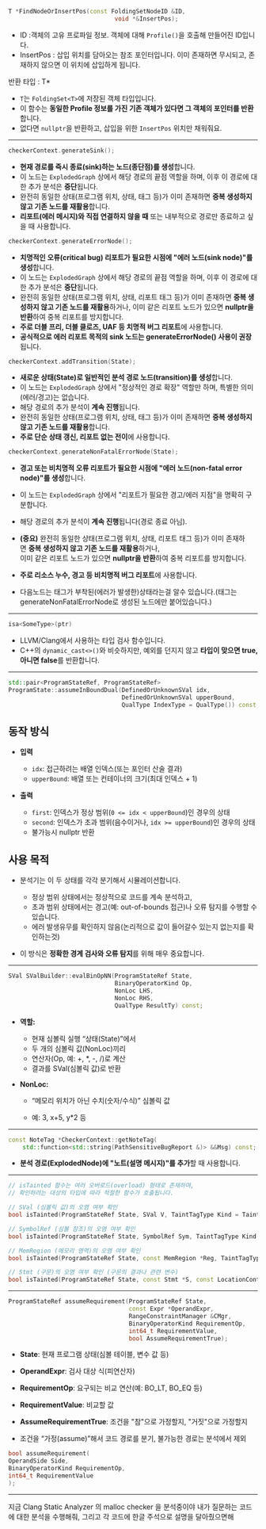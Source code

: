 

```cpp
T *FindNodeOrInsertPos(const FoldingSetNodeID &ID,                           
					          void *&InsertPos);
```
- ID :객체의 고유 프로파일 정보. 객체에 대해 `Profile()`을 호출해 만들어진 ID입니다.
- InsertPos : 삽입 위치를 담아오는 참조 포인터입니다. 이미 존재하면 무시되고, 존재하지 않으면 이 위치에 삽입하게 됩니다.

 반환 타입 : T*

- `T`는 `FoldingSet<T>`에 저장된 객체 타입입니다.
- 이 함수는 **동일한 Profile 정보를 가진 기존 객체가 있다면 그 객체의 포인터를 반환**합니다.
- 없다면 `nullptr`을 반환하고, 삽입을 위한 `InsertPos` 위치만 채워줘요.

---

```cpp
checkerContext.generateSink();
```
- **현재 경로를 즉시 종료(sink)하는 노드(종단점)를 생성**합니다.
- 이 노드는 `ExplodedGraph` 상에서 해당 경로의 끝점 역할을 하며, 이후 이 경로에 대한 추가 분석은 **중단**됩니다.
- 완전히 동일한 상태(프로그램 위치, 상태, 태그 등)가 이미 존재하면 **중복 생성하지 않고 기존 노드를 재활용**합니다.
- **리포트(에러 메시지)와 직접 연결하지 않을 때** 또는 내부적으로 경로만 종료하고 싶을 때 사용합니다.

```cpp
checkerContext.generateErrorNode();
```
- **치명적인 오류(critical bug) 리포트가 필요한 시점에 "에러 노드(sink node)"를 생성**합니다.
- 이 노드는 `ExplodedGraph` 상에서 해당 경로의 끝점 역할을 하며, 이후 이 경로에 대한 추가 분석은 **중단**됩니다.
- 완전히 동일한 상태(프로그램 위치, 상태, 리포트 태그 등)가 이미 존재하면 **중복 생성하지 않고 기존 노드를 재활용**하거나, 이미 같은 리포트 노드가 있으면 **nullptr을 반환**하여 중복 리포트를 방지합니다.
- **주로 더블 프리, 더블 클로즈, UAF 등 치명적 버그 리포트**에 사용합니다.
- **공식적으로 에러 리포트 목적의 sink 노드는 generateErrorNode() 사용이 권장**됩니다.

```cpp
checkerContext.addTransition(State);
```
- **새로운 상태(State)로 일반적인 분석 경로 노드(transition)를 생성**합니다.
- 이 노드는 `ExplodedGraph` 상에서 "정상적인 경로 확장" 역할만 하며, 특별한 의미(에러/경고)는 없습니다.
- 해당 경로의 추가 분석이 **계속 진행**됩니다.
- 완전히 동일한 상태(프로그램 위치, 상태, 태그 등)가 이미 존재하면 **중복 생성하지 않고 기존 노드를 재활용**합니다.
- **주로 단순 상태 갱신, 리포트 없는 전이**에 사용합니다.

```cpp
checkerContext.generateNonFatalErrorNode(State);
```
- **경고 또는 비치명적 오류 리포트가 필요한 시점에 "에러 노드(non-fatal error node)"를 생성**합니다.
- 이 노드는 `ExplodedGraph` 상에서 "리포트가 필요한 경고/에러 지점"을 명확히 구분합니다.
- 해당 경로의 추가 분석이 **계속 진행**됩니다(경로 종료 아님).
- **(중요)** 완전히 동일한 상태(프로그램 위치, 상태, 리포트 태그 등)가 이미 존재하면 **중복 생성하지 않고 기존 노드를 재활용**하거나,  
    이미 같은 리포트 노드가 있으면 **nullptr을 반환**하여 중복 리포트를 방지합니다.

- **주로 리소스 누수, 경고 등 비치명적 버그 리포트**에 사용합니다.
- 다음노드는 태그가 부착된(에러가 발생한)상태라는걸 알수 있습니다.(태그는 generateNonFatalErrorNode로 생성된 노드에만 붙어있습니다.)

---

```cpp
isa<SomeType>(ptr)
```
- LLVM/Clang에서 사용하는 타입 검사 함수입니다.
- C++의 `dynamic_cast<>()`와 비슷하지만, 예외를 던지지 않고 **타입이 맞으면 true, 아니면 false**를 반환합니다.

---

```cpp
std::pair<ProgramStateRef, ProgramStateRef>
ProgramState::assumeInBoundDual(DefinedOrUnknownSVal idx,
                                DefinedOrUnknownSVal upperBound,
                                QualType IndexType = QualType()) const;

```
## 동작 방식

- **입력**
    - `idx`: 접근하려는 배열 인덱스(또는 포인터 산술 결과)
    - `upperBound`: 배열 또는 컨테이너의 크기(최대 인덱스 + 1)

- **출력**
    - `first`: 인덱스가 정상 범위(`0 <= idx < upperBound`)인 경우의 상태
    - `second`: 인덱스가 초과 범위(음수이거나, `idx >= upperBound`)인 경우의 상태
    - 불가능시 nullptr 반환
## 사용 목적

- 분석기는 이 두 상태를 각각 분기해서 시뮬레이션합니다.
    
    - 정상 범위 상태에서는 정상적으로 코드를 계속 분석하고,
    - 초과 범위 상태에서는 경고(예: out-of-bounds 접근)나 오류 탐지를 수행할 수 있습니다.
    - 에러 발생유무를 확인하지 않음(논리적으로 값이 들어갈수 있는지 없는지를 확인하는것)
- 이 방식은 **정확한 경계 검사와 오류 탐지**를 위해 매우 중요합니다.


---

```cpp
SVal SValBuilder::evalBinOpNN(ProgramStateRef State,
                              BinaryOperatorKind Op,
                              NonLoc LHS,
                              NonLoc RHS,
                              QualType ResultTy) const;

```
- **역할:**
    
    - 현재 심볼릭 실행 “상태(State)”에서
    - 두 개의 심볼릭 값(NonLoc)끼리
    - 연산자(Op, 예: +, *, -, /)로 계산
    - 결과를 SVal(심볼릭 값)로 반환
        
- **NonLoc:**
    
    - “메모리 위치가 아닌 수치(숫자/수식)” 심볼릭 값
        
    - 예: 3, x+5, y*2 등

---

```cpp
const NoteTag *CheckerContext::getNoteTag(
    std::function<std::string(PathSensitiveBugReport &)> &&Msg) const;
```
- **분석 경로(ExplodedNode)에 "노트(설명 메시지)"를 추가**할 때 사용합니다.


---
```cpp
// isTainted 함수는 여러 오버로드(overload) 형태로 존재하며,
// 확인하려는 대상의 타입에 따라 적절한 함수가 호출됩니다.

// SVal (심볼릭 값)의 오염 여부 확인
bool isTainted(ProgramStateRef State, SVal V, TaintTagType Kind = TaintTagGeneric);

// SymbolRef (심볼 참조)의 오염 여부 확인
bool isTainted(ProgramStateRef State, SymbolRef Sym, TaintTagType Kind = TaintTagGeneric);

// MemRegion (메모리 영역)의 오염 여부 확인
bool isTainted(ProgramStateRef State, const MemRegion *Reg, TaintTagType Kind = TaintTagGeneric);

// Stmt (구문)의 오염 여부 확인 (구문의 결과나 관련 변수)
bool isTainted(ProgramStateRef State, const Stmt *S, const LocationContext *LCtx, TaintTagType Kind = TaintTagGeneric);
```


---

```cpp
ProgramStateRef assumeRequirement(ProgramStateRef State,
                                  const Expr *OperandExpr,
                                  RangeConstraintManager &CMgr,
                                  BinaryOperatorKind RequirementOp,
                                  int64_t RequirementValue,
                                  bool AssumeRequirementTrue);
```
- **State**: 현재 프로그램 상태(심볼 테이블, 변수 값 등)
- **OperandExpr**: 검사 대상 식(피연산자)
- **RequirementOp**: 요구되는 비교 연산(예: BO_LT, BO_EQ 등)
- **RequirementValue**: 비교할 값
- **AssumeRequirementTrue**: 조건을 "참"으로 가정할지, "거짓"으로 가정할지

- 조건을 “가정(assume)”해서 코드 경로를 분기, 불가능한 경로는 분석에서 제외

```cpp
bool assumeRequirement(
OperandSide Side, 
BinaryOperatorKind RequirementOp,
int64_t RequirementValue
);
```


---
지금 Clang Static Analyzer 의 malloc checker 을 분석중이야 내가 질문하는 코드에 대한 분석을 수행해줘, 그리고 각 코드에 한글 주석으로 설명을 달아줬으면해 